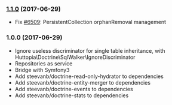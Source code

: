 ### [1.1.0](../../compare/1.0.0...1.1.0) (2017-06-29)

- Fix [#6509](https://github.com/doctrine/doctrine2/issues/6509): PersistentCollection orphanRemoval management

### 1.0.0 (2017-06-29)

- Ignore useless discriminator for single table inheritance, with Huttopia\Doctrine\SqlWalker\IgnoreDiscriminator
- Repositories as service
- Bridge with Symfony3
- Add steevanb/doctrine-read-only-hydrator to dependencies
- Add steevanb/doctrine-entity-merger to dependencies
- Add steevanb/doctrine-events to dependencies
- Add steevanb/doctrine-stats to dependencies
